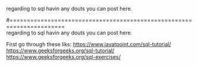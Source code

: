 regarding to sql havin any douts you can post here.

#======================================================================\
regarding to sql havin any douts you can post here.

First go through these liks: 
        https://www.javatpoint.com/sql-tutorial/ 
        https://www.geeksforgeeks.org/sql-tutorial/ 
        https://www.geeksforgeeks.org/sql-exercises/
